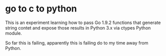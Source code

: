 
# go to c to python

This is an experiment learning how to pass Go 1.9.2 functions that generate string
contet and expose those results in Python 3.x via ctypes Python module.

So far this is failing, apparently this is failing do to my time away from Python.

